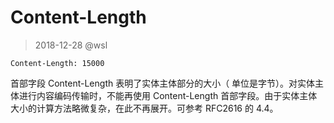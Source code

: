 # Content-Length

> 2018-12-28 @wsl

```
Content-Length: 15000
```

首部字段 Content-Length 表明了实体主体部分的大小（ 单位是字节）。对实体主体进行内容编码传输时，不能再使用 Content-Length 首部字段。由于实体主体大小的计算方法略微复杂，在此不再展开。可参考 RFC2616 的 4.4。

